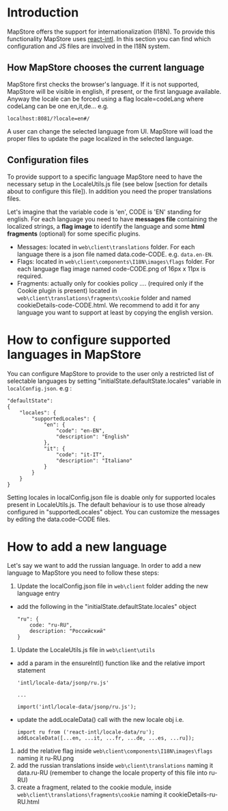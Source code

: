 # Introduction
MapStore offers the support for internationalization (I18N). To provide this functionality MapStore uses [react-intl](https://github.com/yahoo/react-intl).
In this section you can find which configuration and JS files are involved in the I18N system.

## How MapStore chooses the current language
MapStore first checks the browser's language. If it is not supported, MapStore will be visible in english, if present, or the first language available.
Anyway the locale can be forced using a flag locale=codeLang where codeLang can be one en,it,de...
e.g.
```
localhost:8081/?locale=en#/
```
A user can change the selected language from UI. MapStore will load the proper files to update the page localized in the selected language.

## Configuration files
To provide support to a specific language MapStore need to have the necessary setup in the LocaleUtils.js file (see below [section for details about to configure this file]).
In addition you need the proper translations files.

Let's imagine that the variable code is 'en', CODE is 'EN' standing for english. For each language you need to have **messages file** containing the localized strings, a **flag image** to identify the language and some **html fragments** (optional) for some specific plugins.
 - Messages: located in `web\client\translations` folder. For each language there is a json file named data.code-CODE. e.g. `data.en-EN`.
 - Flags: located in `web\client\components\I18N\images\flags` folder. For each language flag image named code-CODE.png of 16px x 11px is required.
 - Fragments: actually only for cookies policy ....  (required only if the Cookie plugin is present) located in `web\client\translations\fragments\cookie` folder and named cookieDetails-code-CODE.html. We recommend to add it for any language you want to support at least by copying the english version.

# How to configure supported languages in MapStore
You can configure MapStore to provide to the user only a restricted list of selectable languages by setting "initialState.defaultState.locales" variable in `localConfig.json`. e.g :
```
"defaultState":
{
    "locales": {
        "supportedLocales": {
            "en": {
                "code": "en-EN",
                "description": "English"
            },
            "it": {
                "code": "it-IT",
                "description": "Italiano"
            }
        }
    }
}
```
Setting locales in localConfig.json file is doable only for supported locales present in LocaleUtils.js.
The default behaviour is to use those already configured in "supportedLocales" object.
You can customize the messages by editing the data.code-CODE files.

# How to add a new language
Let's say we want to add the russian language.
In order to add a new language to MapStore you need to follow these steps:

1. Update the localConfig.json file in `web\client` folder adding the new language entry
 - add the following in the "initialState.defaultState.locales" object
    ```
    "ru": {
        code: "ru-RU",
        description: "Pоссийский"
    }
    ```
1. Update the LocaleUtils.js file in `web\client\utils`
  - add a param in the ensureIntl() function like and the relative import statement
    ```
    'intl/locale-data/jsonp/ru.js'

    ...

    import('intl/locale-data/jsonp/ru.js');
    ```
  - update the addLocaleData() call with the new locale obj i.e.
    ```
    import ru from ('react-intl/locale-data/ru');
    addLocaleData([...en, ...it, ...fr, ...de, ...es, ...ru]);
    ```
1. add the relative flag inside `web\client\components\I18N\images\flags` naming it ru-RU.png
1. add the russian translations inside `web\client\translations` naming it data.ru-RU (remember to change the locale property of this file into ru-RU)
1. create a fragment, related to the cookie module, inside `web\client\translations\fragments\cookie` naming it cookieDetails-ru-RU.html
